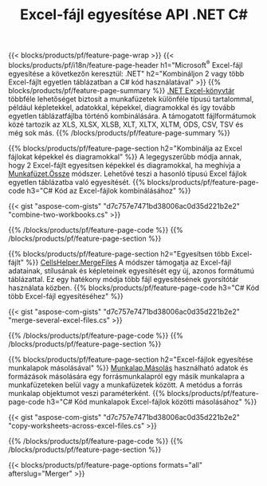 ﻿---
title: Excel-fájl egyesítése API .NET C#
url: /hu/net/merger/
description: Összefűzhet Excel és OpenOffice táblázatfájlokat néhány sornyi C# kóddal.
---
{{< blocks/products/pf/feature-page-wrap >}}
{{< blocks/products/pf/i18n/feature-page-header h1="Microsoft<sup>&reg;</sup> Excel-fájl egyesítése a következőn keresztül: .NET" h2="Kombináljon 2 vagy több Excel-fájlt egyetlen táblázatban a C# kód használatával" >}}
{{% blocks/products/pf/feature-page-summary %}}
[.NET Excel-könyvtár](/cells/net/) többféle lehetőséget biztosít a munkafüzetek különféle típusú tartalommal, például képletekkel, adatokkal, képekkel, diagramokkal és így tovább egyetlen táblázatfájlba történő kombinálására. A támogatott fájlformátumok közé tartozik az XLS, XLSX, XLSB, XLT, XLTX, XLTM, ODS, CSV, TSV és még sok más.
{{% /blocks/products/pf/feature-page-summary %}}

{{% blocks/products/pf/feature-page-section h2="Kombinálja az Excel fájlokat képekkel és diagramokkal" %}}
A legegyszerűbb módja annak, hogy 2 Excel-fájlt egyesítsen képekkel és diagramokkal, ha meghívja a [Munkafüzet.Össze](https://apireference.aspose.com/cells/net/aspose.cells/workbook/methods/combine) módszer. Lehetővé teszi a hasonló típusú Excel fájlok egyetlen táblázatba való egyesítését.
{{% blocks/products/pf/feature-page-code h3="C# Kód az Excel-fájlok kombinálásához" %}}

{{< gist "aspose-com-gists" "d7c757e7471bd38006ac0d35d221b2e2" "combine-two-workbooks.cs" >}}

{{% /blocks/products/pf/feature-page-code %}}
{{% /blocks/products/pf/feature-page-section %}}

{{% blocks/products/pf/feature-page-section h2="Egyesítsen több Excel-fájlt" %}}
[CellsHelper.MergeFiles](https://apireference.aspose.com/cells/net/aspose.cells/cellshelper/methods/mergefiles) A módszer támogatja az Excel-fájl adatainak, stílusának és képleteinek egyesítését egy új, azonos formátumú táblázattal. Ez egy hatékony módja több fájl egyesítésének gyorsítótár használata közben. 
{{% blocks/products/pf/feature-page-code h3="C# Kód több Excel-fájl egyesítéséhez" %}}

{{< gist "aspose-com-gists" "d7c757e7471bd38006ac0d35d221b2e2" "merge-several-excel-files.cs" >}}

{{% /blocks/products/pf/feature-page-code %}}
{{% /blocks/products/pf/feature-page-section %}}

{{% blocks/products/pf/feature-page-section h2="Excel-fájlok egyesítése munkalapok másolásával" %}}
[Munkalap.Másolás](https://apireference.aspose.com/cells/net/aspose.cells/worksheet/methods/copy/index) használható adatok és formázások másolására egy forrásmunkalapról egy másik munkalapra a munkafüzeteken belül vagy a munkafüzetek között. A metódus a forrás munkalap objektumot veszi paraméterként.
{{% blocks/products/pf/feature-page-code h3="C# Kód munkalapok Excel-fájlok közötti másolásához" %}}

{{< gist "aspose-com-gists" "d7c757e7471bd38006ac0d35d221b2e2" "copy-worksheets-across-excel-files.cs" >}}

{{% /blocks/products/pf/feature-page-code %}}
{{% /blocks/products/pf/feature-page-section %}}

{{< blocks/products/pf/feature-page-options formats="all" afterslug="Merger" >}}